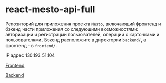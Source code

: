# react-mesto-api-full
Репозиторий для приложения проекта `Mesto`, включающий фронтенд и бэкенд части приложения со следующими возможностями: авторизации и регистрации пользователей, операции с карточками и пользователями. Бэкенд расположите в директории `backend/`, а фронтенд - в `frontend/`. 
  
IP адрес 130.193.51.104

[Frontend](https://mestofront.aparinalena.nomoredomains.work/sign-in)

[Backend](https://api.mesto.aparinalena.nomoredomains.work/sign-in)
